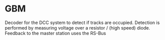 # GBM
 Decoder for the DCC system to detect if tracks are occupied. Detection is performed by measuring voltage over a resistor / (high speed) diode. Feedback to the master station uses the RS-Bus
